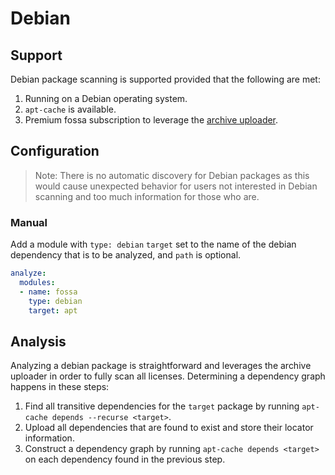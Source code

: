 # Debian

## Support

Debian package scanning is supported provided that the following are met:
1. Running on a Debian operating system.
2. `apt-cache` is available.
3. Premium fossa subscription to leverage the [archive uploader](#./archive.md).

## Configuration

> Note: There is no automatic discovery for Debian packages as this would cause unexpected behavior for users not interested in Debian scanning and too much information for those who are.

### Manual

Add a module with `type: debian` `target` set to the name of the debian dependency that is to be analyzed, and `path` is optional.

```yaml
analyze:
  modules:
  - name: fossa
    type: debian
    target: apt
```

## Analysis

Analyzing a debian package is straightforward and leverages the archive uploader in order to fully scan all licenses. Determining a dependency graph happens in these steps:
1. Find all transitive dependencies for the `target` package by running `apt-cache depends --recurse <target>`.
2. Upload all dependencies that are found to exist and store their locator information.
3. Construct a dependency graph by running `apt-cache depends <target>` on each dependency found in the previous step.